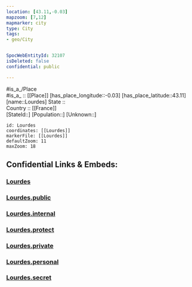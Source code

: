 ```yaml
---
location: [43.11,-0.03] 
mapzoom: [7,12] 
mapmarker: city 
type: City
tags:
- geo/City


SpocWebEntityId: 32107
isDeleted: false
confidential: public

---
```

#is_a_/Place  
#is_a_ :: [[Place]] 
[has_place_longitude::-0.03] 
[has_place_latitude::43.11] 
[name::Lourdes] 
State ::  
Country :: [[France]]  
[StateId::] 
[Population::] 
[Unknown::] 


```leaflet
id: Lourdes
coordinates: [[Lourdes]] 
markerFile: [[Lourdes]] 
defaultZoom: 11 
maxZoom: 18
```


## Confidential Links & Embeds: 

### [Lourdes](/_Standards/Earth/Continent/Europe/Europe~West/France/regions~France/Occitanie/departments~Occitanie/Hautes-Pyrénées/communes~Hautes-Pyrénées/Argelès-Gazost/cities~Argelès-Gazost/Lourdes.md) 

### [Lourdes.public](/_public/Earth/Continent/Europe/Europe~West/France/regions~France/Occitanie/departments~Occitanie/Hautes-Pyrénées/communes~Hautes-Pyrénées/Argelès-Gazost/cities~Argelès-Gazost/Lourdes.public.md) 

### [Lourdes.internal](/_internal/Earth/Continent/Europe/Europe~West/France/regions~France/Occitanie/departments~Occitanie/Hautes-Pyrénées/communes~Hautes-Pyrénées/Argelès-Gazost/cities~Argelès-Gazost/Lourdes.internal.md) 

### [Lourdes.protect](/_protect/Earth/Continent/Europe/Europe~West/France/regions~France/Occitanie/departments~Occitanie/Hautes-Pyrénées/communes~Hautes-Pyrénées/Argelès-Gazost/cities~Argelès-Gazost/Lourdes.protect.md) 

### [Lourdes.private](/_private/Earth/Continent/Europe/Europe~West/France/regions~France/Occitanie/departments~Occitanie/Hautes-Pyrénées/communes~Hautes-Pyrénées/Argelès-Gazost/cities~Argelès-Gazost/Lourdes.private.md) 

### [Lourdes.personal](/_personal/Earth/Continent/Europe/Europe~West/France/regions~France/Occitanie/departments~Occitanie/Hautes-Pyrénées/communes~Hautes-Pyrénées/Argelès-Gazost/cities~Argelès-Gazost/Lourdes.personal.md) 

### [Lourdes.secret](/_secret/Earth/Continent/Europe/Europe~West/France/regions~France/Occitanie/departments~Occitanie/Hautes-Pyrénées/communes~Hautes-Pyrénées/Argelès-Gazost/cities~Argelès-Gazost/Lourdes.secret.md)

